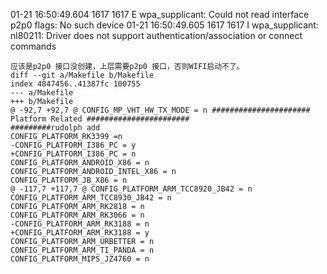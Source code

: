01-21 16:50:49.604 1617 1617 E wpa_supplicant: Could not read interface p2p0 flags: No such device
01-21 16:50:49.605 1617 1617 I wpa_supplicant: nl80211: Driver does not support authentication/association or connect commands
```
应该是p2p0 接口没创建，上层需要p2p0 接口，否则WIFI启动不了。
diff --git a/Makefile b/Makefile
index 4847456..41387fc 100755
--- a/Makefile
+++ b/Makefile
@ -92,7 +92,7 @ CONFIG_MP_VHT_HW_TX_MODE = n ###################### Platform Related #######################
#########rudolph add
CONFIG_PLATFORM_RK3399 =n
-CONFIG_PLATFORM_I386_PC = y
+CONFIG_PLATFORM_I386_PC = n
CONFIG_PLATFORM_ANDROID_X86 = n
CONFIG_PLATFORM_ANDROID_INTEL_X86 = n
CONFIG_PLATFORM_JB_X86 = n
@ -117,7 +117,7 @ CONFIG_PLATFORM_ARM_TCC8920_JB42 = n
CONFIG_PLATFORM_ARM_TCC8930_JB42 = n
CONFIG_PLATFORM_ARM_RK2818 = n
CONFIG_PLATFORM_ARM_RK3066 = n
-CONFIG_PLATFORM_ARM_RK3188 = n
+CONFIG_PLATFORM_ARM_RK3188 = y
CONFIG_PLATFORM_ARM_URBETTER = n
CONFIG_PLATFORM_ARM_TI_PANDA = n
CONFIG_PLATFORM_MIPS_JZ4760 = n
```
